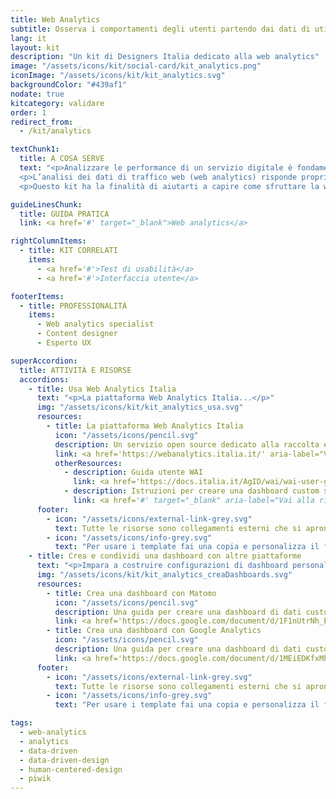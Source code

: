 ```yaml
---
title: Web Analytics
subtitle: Osserva i comportamenti degli utenti partendo dai dati di utilizzo del servizio
lang: it
layout: kit
description: "Un kit di Designers Italia dedicato alla web analytics"
image: "/assets/icons/kit/social-card/kit_analytics.png"
iconImage: "/assets/icons/kit/kit_analytics.svg"
backgroundColor: "#439af1"
nodate: true
kitcategory: validare
order: 1
redirect_from:
  - /kit/analytics

textChunk1:
  title: A COSA SERVE
  text: "<p>Analizzare le performance di un servizio digitale è fondamentale per capire quanto questo risponda in maniera adeguata ai bisogni degli utenti.</p>
  <p>L’analisi dei dati di traffico web (web analytics) risponde proprio a questa esigenza e le piattaforme per raccogliere informazioni sul comportamento degli utenti consentono di isolare preziosi dati qualitativi e quantitativi su come un servizio viene fruito. A seguito della raccolta dei dati, la loro segmentazione, interpretazione e condivisione con gli stakeholder, consentono poi di orientare le decisioni che riguardano design e re-design dei servizi, in ottica data-driven.</p>
  <p>Questo kit ha la finalità di aiutarti a capire come sfruttare la web analytics per comprendere come i tuoi utenti fruiscono i servizi. Ha inoltre l’obiettivo di mostrarti come i dati possono indirizzare azioni di ottimizzazione delle performance, utilizzando in primo luogo la piattaforma di web analytics open source - costruita ad hoc per la Pubblica Amministrazione - Web Analytics Italia (WAI).</p>"

guideLinesChunk:
  title: GUIDA PRATICA
  link: <a href='#' target="_blank">Web analytics</a>

rightColumnItems:
  - title: KIT CORRELATI
    items:
      - <a href='#'>Test di usabilità</a>
      - <a href='#'>Interfaccia utente</a>

footerItems:
  - title: PROFESSIONALITÀ
    items:
      - Web analytics specialist
      - Content designer
      - Esperto UX

superAccordion:
  title: ATTIVITÀ E RISORSE
  accordions:
    - title: Usa Web Analytics Italia
      text: "<p>La piattaforma Web Analytics Italia...</p>"
      img: "/assets/icons/kit/kit_analytics_usa.svg"
      resources:
        - title: La piattaforma Web Analytics Italia
          icon: "/assets/icons/pencil.svg"
          description: Un servizio open source dedicato alla raccolta e all'analisi dei dati di traffico dei servizi digitali della PA
          link: <a href='https://webanalytics.italia.it/' aria-label="Vai alla piattaforma WAI (link esterno)">Vai alla piattaforma WAI</a>
          otherResources:
            - description: Guida utente WAI
              link: <a href='https://docs.italia.it/AgID/wai/wai-user-guide-docs/it/stabile/index.html' target="_blank" aria-label="Vai alla risorsa (link esterno)" >Vai alla risorsa</a>
            - description: Istruzioni per creare una dashboard custom su WAI
              link: <a href='#' target="_blank" aria-label="Vai alla risorsa (link esterno)"> XXX Vai alla risorsa</a>
      footer:
        - icon: "/assets/icons/external-link-grey.svg"
          text: Tutte le risorse sono collegamenti esterni che si aprono in una nuova finestra.
        - icon: "/assets/icons/info-grey.svg"
          text: "Per usare i template fai una copia e personalizza il file: trovi le istruzioni nella prima pagina della risorsa."
    - title: Crea e condividi una dashboard con altre piattaforme
      text: "<p>Impara a costruire configurazioni di dashboard personalizzate con le principali piattaforme di web analytics: potrai visualizzare metriche e dimensioni d'analisi di tuo interesse nello stesso template e popolare i widget con i dati di performance di tuo interesse</p>"
      img: "/assets/icons/kit/kit_analytics_creaDashboards.svg"
      resources:
        - title: Crea una dashboard con Matomo
          icon: "/assets/icons/pencil.svg"
          description: Una guida per creare una dashboard di dati custom con il software open source Matomo
          link: <a href='https://docs.google.com/document/d/1F1nUtrNh_E5AkEfJSYcSnK0fEIWSr5tTiZ-ZTH5nai8/edit?usp=sharing' target="_blank" aria-label="Vai alla risorsa (link esterno)" >Vai alla risorsa</a>
        - title: Crea una dashboard con Google Analytics
          icon: "/assets/icons/pencil.svg"
          description: Una guida per creare una dashboard di dati custom con Google Analytics
          link: <a href='https://docs.google.com/document/d/1MEiEDKfxMh7c3-7BKx0WlvgIBRe5gXrFd0LqpVpNAhg/edit?usp=sharing' target="_blank" aria-label="Vai alla risorsa (link esterno)" >Vai alla risorsa</a>
      footer:
        - icon: "/assets/icons/external-link-grey.svg"
          text: Tutte le risorse sono collegamenti esterni che si aprono in una nuova finestra.
        - icon: "/assets/icons/info-grey.svg"
          text: "Per usare i template fai una copia e personalizza il file: trovi le istruzioni nella prima pagina della risorsa."

tags:
  - web-analytics
  - analytics
  - data-driven
  - data-driven-design
  - human-centered-design
  - piwik
---
```

